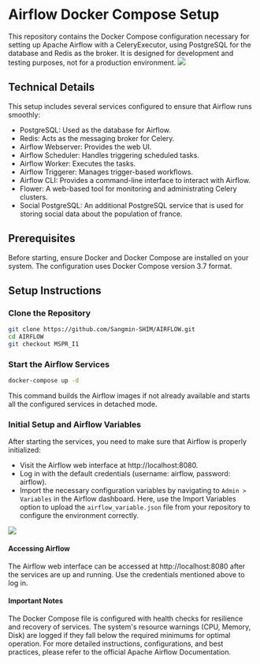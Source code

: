 # Airflow Docker Compose Setup
This repository contains the Docker Compose configuration necessary for setting up Apache Airflow with a CeleryExecutor, using PostgreSQL for the database and Redis as the broker. It is designed for development and testing purposes, not for a production environment.
<img src="https://media.discordapp.net/attachments/1204411401821626458/1230150619264843887/image.png?ex=6632460a&is=661fd10a&hm=754feb388d2793e60ad66bcb94ecb58c80a9b0b1777c447ca55998001f1306c3&=&format=webp&quality=lossless">

## Technical Details
This setup includes several services configured to ensure that Airflow runs smoothly:

- PostgreSQL: Used as the database for Airflow.
- Redis: Acts as the messaging broker for Celery.
- Airflow Webserver: Provides the web UI.
- Airflow Scheduler: Handles triggering scheduled tasks.
- Airflow Worker: Executes the tasks.
- Airflow Triggerer: Manages trigger-based workflows.
- Airflow CLI: Provides a command-line interface to interact with Airflow.
- Flower: A web-based tool for monitoring and administrating Celery clusters.
- Social PostgreSQL: An additional PostgreSQL service that is used for storing social data about the population of france.

## Prerequisites
Before starting, ensure Docker and Docker Compose are installed on your system. The configuration uses Docker Compose version 3.7 format.

## Setup Instructions
### Clone the Repository

```bash
git clone https://github.com/Sangmin-SHIM/AIRFLOW.git
cd AIRFLOW
git checkout MSPR_I1
```

### Start the Airflow Services

```bash
docker-compose up -d
```

This command builds the Airflow images if not already available and starts all the configured services in detached mode.

### Initial Setup and Airflow Variables
After starting the services, you need to make sure that Airflow is properly initialized:

- Visit the Airflow web interface at http://localhost:8080.
- Log in with the default credentials (username: airflow, password: airflow).
- Import the necessary configuration variables by navigating to `Admin > Variables` in the Airflow dashboard. Here, use the Import Variables option to upload the `airflow_variable.json` file from your repository to configure the environment correctly.
<img src="https://media.discordapp.net/attachments/1204411401821626458/1230151255691759616/image.png?ex=663246a2&is=661fd1a2&hm=6d9c431c66a054f0fc6aed61148cdd2310f0be720df88c6a00341b5a143940d0&=&format=webp&quality=lossless">

#### Accessing Airflow
The Airflow web interface can be accessed at http://localhost:8080 after the services are up and running. Use the credentials mentioned above to log in.

#### Important Notes
The Docker Compose file is configured with health checks for resilience and recovery of services.
The system's resource warnings (CPU, Memory, Disk) are logged if they fall below the required minimums for optimal operation.
For more detailed instructions, configurations, and best practices, please refer to the official Apache Airflow Documentation.
